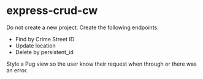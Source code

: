 # express-crud-cw

Do not create a new project. Create the following endpoints:
- Find by Crime Street ID
- Update location
- Delete by persistent_id

Style a Pug view so the user know their request when through or there was an error.
